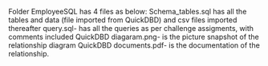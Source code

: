 Folder EmployeeSQL has 4 files as below:
Schema_tables.sql has all the tables and data (file imported from QuickDBD) and csv files imported thereafter
query.sql- has all the queries as per challenge assigments, with comments included
QuickDBD diagaram.png- is the picture snapshot of the relationship diagram
QuickDBD documents.pdf- is the documentation of the relationship.
